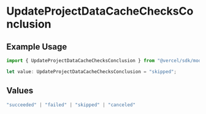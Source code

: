 # UpdateProjectDataCacheChecksConclusion

## Example Usage

```typescript
import { UpdateProjectDataCacheChecksConclusion } from "@vercel/sdk/models/updateprojectdatacacheop.js";

let value: UpdateProjectDataCacheChecksConclusion = "skipped";
```

## Values

```typescript
"succeeded" | "failed" | "skipped" | "canceled"
```